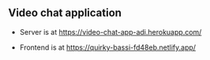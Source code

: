 ## Video chat application

- Server is at https://video-chat-app-adi.herokuapp.com/

- Frontend is at https://quirky-bassi-fd48eb.netlify.app/

